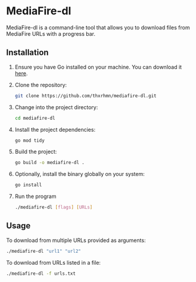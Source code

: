 # MediaFire-dl

MediaFire-dl is a command-line tool that allows you to download files from MediaFire URLs with a progress bar.

## Installation

1. Ensure you have Go installed on your machine. You can download it [here](https://go.dev/dl/).

2. Clone the repository:
    ```bash
    git clone https://github.com/thxrhmn/mediafire-dl.git
    ```

3. Change into the project directory:
    ```bash
    cd mediafire-dl
    ```

4. Install the project dependencies:
    ```bash
    go mod tidy
    ```

5. Build the project:
    ```bash
    go build -o mediafire-dl .
    ```

6. Optionally, install the binary globally on your system:

    ```bash
    go install
    ```

7. Run the program 
    ```bash
    ./mediafire-dl [flags] [URLs]
    ```

## Usage
To download from multiple URLs provided as arguments:
```bash
./mediafire-dl "url1" "url2"
```

To download from URLs listed in a file:
```bash
./mediafire-dl -f urls.txt
```
